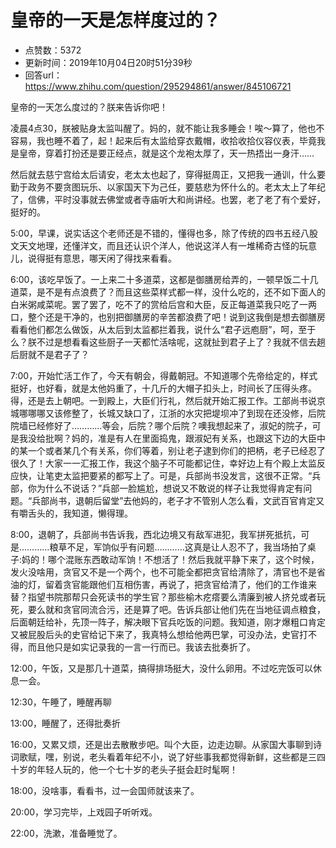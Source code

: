 # 皇帝的一天是怎样度过的？
- 点赞数：5372
- 更新时间：2019年10月04日20时51分39秒
- 回答url：https://www.zhihu.com/question/295294861/answer/845106721
<body>
 <p data-pid="-oo8czkH">皇帝的一天怎么度过的？朕来告诉你吧！</p>
 <p data-pid="7RVgXYFH">凌晨4点30，朕被贴身太监叫醒了。妈的，就不能让我多睡会！唉～算了，他也不容易，我也睡不着了，起！起来后有太监给穿衣戴帽，收拾收拾仪容仪表，毕竟我是皇帝，穿着打扮还是要正经点，就是这个龙袍太厚了，天一热捂出一身汗……</p>
 <p data-pid="lp1x-F9a">然后就去慈宁宫给太后请安，老太太也起了，穿得挺周正，又把我一通训，什么要勤于政务不要贪图玩乐、以家国天下为己任，要慈悲为怀什么的。老太太上了年纪了，信佛，平时没事就去佛堂或者寺庙听大和尚讲经。也罢，老了老了有个爱好，挺好的。</p>
 <p data-pid="qW_qSiHH">5:00，早课，说实话这个老师还是不错的，懂得也多，除了传统的四书五经八股文天文地理，还懂洋文，而且还认识个洋人，他说这洋人有一堆稀奇古怪的玩意儿，说得挺有意思，哪天闲了得找来看看。</p>
 <p data-pid="X_LZHpAg">6:00，该吃早饭了。一上来二十多道菜，这都是御膳房给弄的，一顿早饭二十几道菜，是不是有点浪费了？而且这些菜样式都一样，没什么吃的，还不如下面人的白米粥咸菜呢。罢了罢了，吃不了的赏给后宫和大臣，反正每道菜我只吃了一两口，整个还是干净的，也别把御膳房的辛苦都浪费了吧！说到这我倒是想去御膳房看看他们都怎么做饭，从太后到太监都拦着我，说什么“君子远庖厨”，呵，至于么？朕不过是想看看这些厨子一天都忙活啥呢，这就扯到君子上了？我就不信去趟后厨就不是君子了？</p>
 <p data-pid="XbFgy3S6">7:00，开始忙活工作了，今天有朝会，得戴朝冠。不知道哪个先帝给定的，样式挺好，也好看，就是太他妈重了，十几斤的大帽子扣头上，时间长了压得头疼。得，还是去上朝吧。一到殿上，大臣们行礼，然后就开始汇报工作。工部尚书说京城哪哪哪又该修整了，长城又缺口了，江浙的水灾把堤坝冲了到现在还没修，后院院墙已经修好了…………等会，后院？哪个后院？噢我想起来了，淑妃的院子，可是我没给批啊？妈的，准是有人在里面捣鬼，跟淑妃有关系，也跟这下边的大臣中的某一个或者某几个有关系，你们等着，别让老子逮到你们的把柄，老子已经忍了很久了！大家一一汇报工作，我这个脑子不可能都记住，幸好边上有个殿上太监反应快，让笔吏太监把要紧的都写上了。可是，兵部尚书没发言，这很不正常。“兵部，你为什么不说话？”兵部一脸尴尬，想说又不敢说的样子让我觉得肯定有问题。“兵部尚书，退朝后留堂”去他妈的，老子才不管别人怎么看，文武百官肯定又有嚼舌头的，我知道，懒得理。</p>
 <p data-pid="u6qJgw4c">8:00，退朝了，兵部尚书告诉我，西北边境又有敌军进犯，我军拼死抵抗，可是…………粮草不足，军饷似乎有问题…………这真是让人忍不了，我当场拍了桌子:妈的！哪个混账东西敢动军饷！不想活了！然后我就平静下来了，这个时候，发火没啥用，贪官又不是一个两个，也不可能全都把贪官给清除了，清官也不是省油的灯，留着贪官能跟他们互相伤害，再说了，把贪官给清了，他们的工作谁来替？指望书院那帮只会死读书的学生官？那些榆木疙瘩要么清廉到被人挤兑或者玩死，要么就和贪官同流合污，还是算了吧。告诉兵部让他们先在当地征调点粮食，后面朝廷给补，先顶一阵子，解决眼下官兵吃饭的问题。我知道，刚才爆粗口肯定又被屁股后头的史官给记下来了，我真特么想给他两巴掌，可没办法，史官打不得，而且他只是如实记录我的一言一行而已。我该去批奏折了。</p>
 <p data-pid="pqNvtxnn">12:00，午饭，又是那几十道菜，搞得排场挺大，没什么卵用。不过吃完饭可以休息一会。</p>
 <p data-pid="yGYF7ZCJ">12:30，午睡了，睡醒再聊</p>
 <p data-pid="up9_kJzD">13:00，睡醒了，还得批奏折</p>
 <p data-pid="QQumc4GQ">16:00，又累又烦，还是出去散散步吧。叫个大臣，边走边聊。从家国大事聊到诗词歌赋，嘿，别说，老头看着年纪不小，说了好些事我都觉得新鲜，这些都是三四十岁的年轻人玩的，他一个七十岁的老头子挺会赶时髦啊！</p>
 <p data-pid="dd3IMSz8">18:00，没啥事，看看书，过一会国师就该来了。</p>
 <p data-pid="L264Na8f">20:00，学习完毕，上戏园子听听戏。</p>
 <p data-pid="kN_IjDMJ">22:00，洗漱，准备睡觉了。</p>
</body>